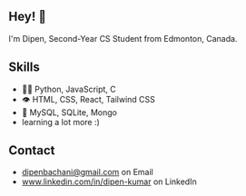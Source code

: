 ## Hey! 👋
I'm Dipen, Second-Year CS Student from Edmonton, Canada.


## Skills
- 👨‍💻 Python, JavaScript, C
- 👁️ HTML, CSS, React, Tailwind CSS
- 💽 MySQL, SQLite, Mongo
- learning a lot more :)

## Contact
- dipenbachani@gmail.com on Email
- www.linkedin.com/in/dipen-kumar on LinkedIn
